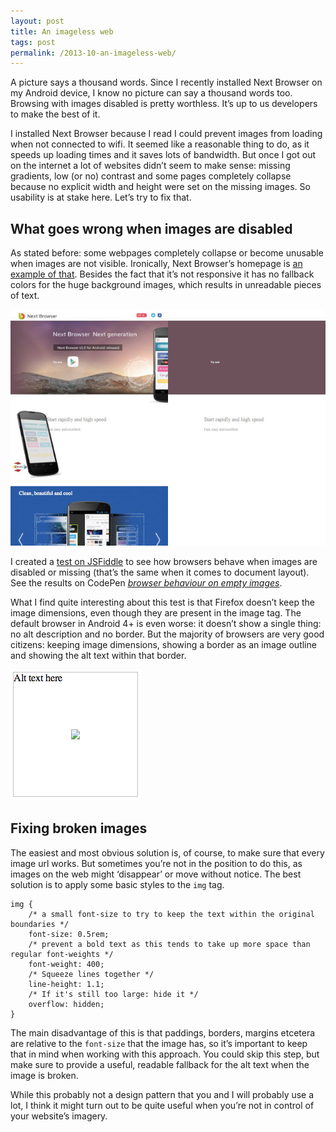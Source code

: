 ```yaml
---
layout: post
title: An imageless web
tags: post
permalink: /2013-10-an-imageless-web/
---
```


<p>A picture says a thousand words. Since I recently installed Next Browser on my Android device, I know no picture can say a thousand words too. Browsing with images disabled is pretty worthless. It’s up to us developers to make the best of it.</p>

<p>I installed Next Browser because I read I could prevent images from loading when not connected to wifi. It seemed like a reasonable thing to do, as it speeds up loading times and it saves lots of bandwidth. But once I got out on the internet a lot of websites didn’t seem to make sense: missing gradients, low (or no) contrast and some pages completely collapse because no explicit width and height were set on the missing images. So usability is at stake here. Let’s try to fix that.</p>

<h2>What goes wrong when images are disabled</h2>
<p>As stated before: some webpages completely collapse or become unusable when images are not visible. Ironically, Next Browser’s homepage is <a href="http://nextbrowser.goforandroid.com/index-en.html">an example of that</a>. Besides the fact that it’s not responsive it has no fallback colors for the huge background images, which results in unreadable pieces of text.</p>

<img src="/img/2013-10-16-good-vs-bad-citizen.jpg" alt="">

<p>I created a <a href="http://jsfiddle.net/yqSMQ/">test on JSFiddle</a> to see how browsers behave when images are disabled or missing (that’s the same when it comes to document layout). See the results on CodePen <em><a href="http://codepen.io/bartveneman/pen/qzCte">browser behaviour on empty images</a></em>.</p>

<p>What I find quite interesting about this test is that Firefox doesn’t keep the image dimensions, even though they are present in the image tag. The default browser in Android 4+ is even worse: it doesn’t show a single thing: no alt description and no border. But the majority of browsers are very good citizens: keeping image dimensions, showing a border as an image outline and showing the alt text within that border.</p>

<img src="/img/2013-10-16-good-citizen.png" alt="Google Crome being a good citizen showing border, alt text and keeping dimensions">

<h2>Fixing broken images</h2>
<p>The easiest and most obvious solution is, of course, to make sure that every image url works. But sometimes you’re not in the position to do this, as images on the web might ‘disappear’ or move without notice. The best solution is to apply some basic styles to the <code>img</code> tag.</p>

<pre><code class="language-css">img {
    <span class="code-comment">/* a small font-size to try to keep the text within the original boundaries */</span>
    font-size: 0.5rem;
    <span class="code-comment">/* prevent a bold text as this tends to take up more space than regular font-weights */</span>
    font-weight: 400;
    <span class="code-comment">/* Squeeze lines together */</span>
    line-height: 1.1;
    <span class="code-comment">/* If it's still too large: hide it */</span>
    overflow: hidden;
}</code></pre>

<p>The main disadvantage of this is that paddings, borders, margins etcetera are relative to the <code>font-size</code> that the image has, so it’s important to keep that in mind when working with this approach. You could skip this step, but make sure to provide a useful, readable fallback for the alt text when the image is broken.</p>

<p>While this probably not a design pattern that you and I will probably use a lot, I think it might turn out to be quite useful when you’re not in control of your website’s imagery.</p>
